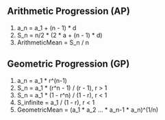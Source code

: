 ## Arithmetic Progression (AP)
1. a_n = a_1 + (n - 1) * d
2. S_n = n/2 * (2 * a + (n - 1) * d)
3. ArithmeticMean  = S_n / n

## Geometric Progression (GP)
1. a_n = a_1 * r^(n-1)
2. S_n = a_1 * (r^n - 1) / (r - 1), r > 1
3. S_n = a_1 * (1 - r^n) / (1 - r), r < 1
4. S_infinite = a_1 / (1 - r), r < 1
5. GeometricMean = (a_1 * a_2 ... * a_n-1 * a_n)^(1/n)
